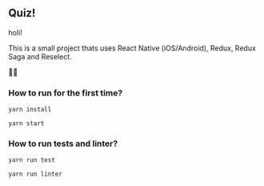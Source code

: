 ## Quiz!

holi!

This is a small project thats uses React Native (iOS/Android), Redux, Redux Saga and Reselect. 

🌈🌈

### How to run for the first time?

`yarn install`

`yarn start`

### How to run tests and linter?

`yarn run test`

`yarn run linter`
